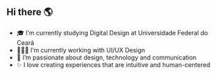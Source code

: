 ## Hi there 🌎

- 🎓 I’m currently studying Digital Design at Universidade Federal do Ceará
- 👩🏻‍💻 I’m currently working with UI/UX Design
- 🌱 I’m passionate about design, technology and communication
- ✨ I love creating experiences that are intuitive and human-centered